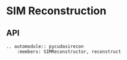 # SIM Reconstruction

## API

```{eval-rst}
.. automodule:: pycudasirecon
    :members: SIMReconstructor, reconstruct
```
